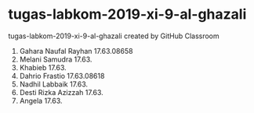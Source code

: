 # tugas-labkom-2019-xi-9-al-ghazali
tugas-labkom-2019-xi-9-al-ghazali created by GitHub Classroom
1. Gahara Naufal Rayhan 17.63.08658
2. Melani Samudra 17.63.
3. Khabieb 17.63.
4. Dahrio Frastio 17.63.08618
5. Nadhil Labbaik 17.63.
6. Desti Rizka Azizzah 17.63.
7. Angela 17.63.
